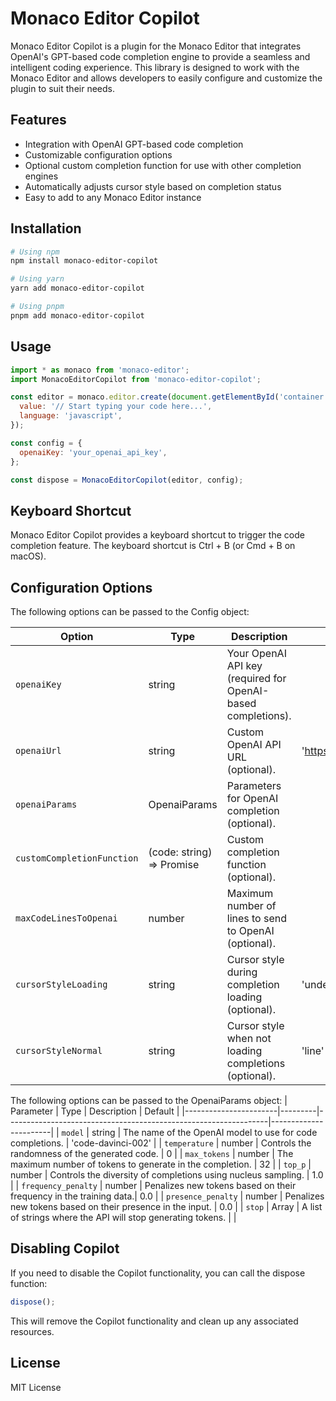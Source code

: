 # Monaco Editor Copilot

Monaco Editor Copilot is a plugin for the Monaco Editor that integrates OpenAI's GPT-based code completion engine to provide a seamless and intelligent coding experience. This library is designed to work with the Monaco Editor and allows developers to easily configure and customize the plugin to suit their needs.

## Features

- Integration with OpenAI GPT-based code completion
- Customizable configuration options
- Optional custom completion function for use with other completion engines
- Automatically adjusts cursor style based on completion status
- Easy to add to any Monaco Editor instance

## Installation

```bash
# Using npm
npm install monaco-editor-copilot

# Using yarn
yarn add monaco-editor-copilot

# Using pnpm
pnpm add monaco-editor-copilot
```

## Usage

```javascript
import * as monaco from 'monaco-editor';
import MonacoEditorCopilot from 'monaco-editor-copilot';

const editor = monaco.editor.create(document.getElementById('container'), {
  value: '// Start typing your code here...',
  language: 'javascript',
});

const config = {
  openaiKey: 'your_openai_api_key',
};

const dispose = MonacoEditorCopilot(editor, config);
```

## Keyboard Shortcut

Monaco Editor Copilot provides a keyboard shortcut to trigger the code completion feature. The keyboard shortcut is Ctrl + B (or Cmd + B on macOS).

## Configuration Options

The following options can be passed to the Config object:

| Option                     | Type                              | Description                                                  | Default                  |
| -------------------------- | --------------------------------- | ------------------------------------------------------------ | ------------------------ |
| `openaiKey`                | string                            | Your OpenAI API key (required for OpenAI-based completions). |                          |
| `openaiUrl`                | string                            | Custom OpenAI API URL (optional).                            | 'https://api.openai.com' |
| `openaiParams`             | OpenaiParams                      | Parameters for OpenAI completion (optional).                 |                          |
| `customCompletionFunction` | (code: string) => Promise<string> | Custom completion function (optional).                       |                          |
| `maxCodeLinesToOpenai`     | number                            | Maximum number of lines to send to OpenAI (optional).        |                          |
| `cursorStyleLoading`       | string                            | Cursor style during completion loading (optional).           | 'underline'              |
| `cursorStyleNormal`        | string                            | Cursor style when not loading completions (optional).        | 'line'                   |

The following options can be passed to the OpenaiParams object:
| Parameter | Type | Description | Default |
|-----------------------|---------|-----------------------------------------------------------------|-----------------------|
| `model` | string | The name of the OpenAI model to use for code completions. | 'code-davinci-002' |
| `temperature` | number | Controls the randomness of the generated code. | 0 |
| `max_tokens` | number | The maximum number of tokens to generate in the completion. | 32 |
| `top_p` | number | Controls the diversity of completions using nucleus sampling. | 1.0 |
| `frequency_penalty` | number | Penalizes new tokens based on their frequency in the training data.| 0.0 |
| `presence_penalty` | number | Penalizes new tokens based on their presence in the input. | 0.0 |
| `stop` | Array<string> | A list of strings where the API will stop generating tokens. | |

## Disabling Copilot

If you need to disable the Copilot functionality, you can call the dispose function:

```javascript
dispose();
```

This will remove the Copilot functionality and clean up any associated resources.

## License

MIT License
